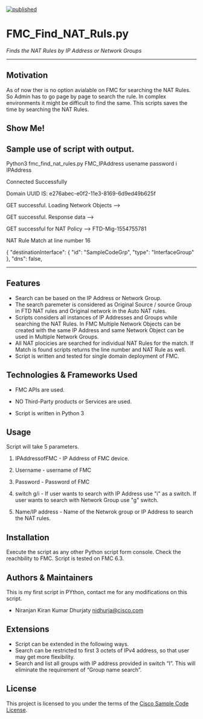
[![published](https://static.production.devnetcloud.com/codeexchange/assets/images/devnet-published.svg)](https://developer.cisco.com/codeexchange/github/repo/CiscoSE/fmc_find_nat_rules)

# FMC_Find_NAT_Ruls.py

*Finds the NAT Rules by IP Address or Network Groups*

---

## Motivation
As of now ther is no option avialable on FMC for searching the NAT Rules. So Admin has to go page by page to search the rule. In complex environments it might be difficult to find the same. This scripts saves the time by searching the NAT Rules.

## Show Me!

Sample use of script with output.
------------------------------------------------------------------------------------------------
Python3 fmc_find_nat_rules.py FMC_IPAddress usename password i IPAddress

Connected Successfully 

Domain UUID IS: e276abec-e0f2-11e3-8169-6d9ed49b625f

GET successful. Loading Network Objects --> 

GET successful. Response data --> 

GET successful for NAT Policy --> FTD-Mig-1554755781
 

 NAT Rule Match at line number 16

{
    "destinationInterface": {
        "id": "SampleCodeGrp",
        "type": "InterfaceGroup"
    },
    "dns": false,

-----------------------------------------------------------------------------------------------------

## Features

- Search can be based on the IP Address or Network Group.
- The search paremeter is considered as Original Source / source Group in FTD NAT rules and Original network in the Auto NAT rules.
- Scripts considers all instances of IP Addresses and Groups while searching the NAT Rules. In FMC Multiple Network Objects can be created with the    same IP Address and same Network Object can be used in Multiple Network Groups.
- All NAT plocicies are searched for individual NAT Rules for the match. If Match is found scripts returns the line number and NAT Rule as well. 
- Script is written and tested for single domain deployment of FMC.

## Technologies & Frameworks Used

- FMC APIs are used.

- NO Third-Party products or Services are used.

- Script is written in Python 3

## Usage
Script will take 5 parameters. 

1. IPAddressofFMC - IP Address of FMC device. 
2. Username - username of FMC
3. Password - Password of FMC
4. switch g/i - If user wants to search with IP Address use "i" as a switch.
                If user wants to search with Network Group use "g" switch.

5. Name/IP address - Name of the Netwrok group or IP Address to search the NAT rules.

## Installation

Execute the script as any other Python script form console. Check the reachbility to FMC. Script is tested on FMC 6.3.

## Authors & Maintainers

This is my first script in PYthon, contact me for any modifications on this script.

- Niranjan Kiran Kumar Dhurjaty <nidhurja@cisco.com>

## Extensions

- Script can be extended in the following ways.
- Search can be restricted to first 3 octets of IPv4 address, so that user may get more flexibility.
- Search and list all groups with IP address provided in switch “I”. This will eliminate the requirement of “Group name search”.

## License

This project is licensed to you under the terms of the [Cisco Sample
Code License](./LICENSE).


